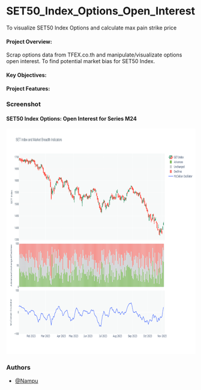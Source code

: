 # SET50_Index_Options_Open_Interest
To visualize SET50 Index Options and calculate max pain strike price

#### Project Overview:
Scrap options data from TFEX.co.th and manipulate/visualizate options open interest. To find potential market bias for SET50 Index.

#### Key Objectives:

#### Project Features:

### Screenshot
#### SET50 Index Options: Open Interest for Series M24
<img src="https://github.com/SamapanThongmee/thailand_market_breadth/blob/main/images/AdvUncDec_McClellanOsc.png" height="600" width="1200" >

### Authors

- [@Nampu](https://github.com/SamapanThongmee)
